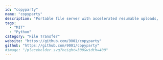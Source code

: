 ```yaml
---
id: "copyparty"
name: "copyparty"
description: "Portable file server with accelerated resumable uploads, deduplication, WebDAV, FTP, zeroconf, media indexer, video thumbnails, audio transcoding, and write-only folders, in a single file with no mandatory dependencies."
tags:
  - "MIT"
  - "Python"
category: "File Transfer"
website: "https://github.com/9001/copyparty"
github: "https://github.com/9001/copyparty"
#image: "/placeholder.svg?height=300&width=400"
---
```


